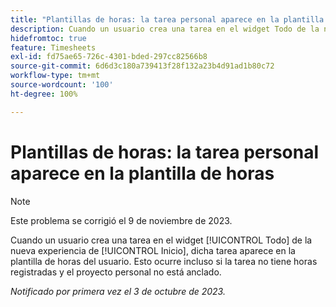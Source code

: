 ```yaml
---
title: "Plantillas de horas: la tarea personal aparece en la plantilla de horas"
description: Cuando un usuario crea una tarea en el widget Todo de la nueva experiencia de Inicio, esa tarea aparece en la plantilla de horas del usuario. Esto ocurre incluso si la tarea no tiene horas registradas y el proyecto personal no está anclado.
hidefromtoc: true
feature: Timesheets
exl-id: fd75ae65-726c-4301-bded-297cc82566b8
source-git-commit: 6d6d3c180a739413f28f132a23b4d91ad1b80c72
workflow-type: tm+mt
source-wordcount: '100'
ht-degree: 100%

---
```


# Plantillas de horas: la tarea personal aparece en la plantilla de horas

>[!NOTE]
>
>Este problema se corrigió el 9 de noviembre de 2023.

Cuando un usuario crea una tarea en el widget [!UICONTROL Todo] de la nueva experiencia de [!UICONTROL Inicio], dicha tarea aparece en la plantilla de horas del usuario. Esto ocurre incluso si la tarea no tiene horas registradas y el proyecto personal no está anclado.

_Notificado por primera vez el 3 de octubre de 2023._
